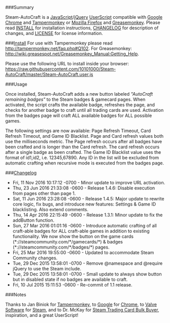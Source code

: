 ###Summary

Steam-AutoCraft is a [JavaScript](https://en.wikipedia.org/wiki/JavaScript)/[jQuery](https://jquery.com/) [UserScript](https://github.com/OpenUserJs/OpenUserJS.org/wiki/Userscript-Beginners-HOWTO) compatible with [Google Chrome](http://www.google.com/chrome/) and [Tampermonkey](https://tampermonkey.net/) or [Mozilla Firefox](https://www.mozilla.org/en-US/firefox/desktop/) and [Greasemonkey](https://addons.mozilla.org/en-US/firefox/addon/greasemonkey/). Please read [INSTALL](https://github.com/10101000/Steam-AutoCraft/blob/master/INSTALL) for installation instructions, [CHANGELOG](https://github.com/10101000/Steam-AutoCraft/blob/master/CHANGELOG) for description of changes, and [LICENSE](https://github.com/10101000/Steam-AutoCraft/blob/master/LICENSE) for license information.

###[Install](https://github.com/10101000/Steam-AutoCraft/blob/master/INSTALL)
For use with Tampermonkey please read http://tampermonkey.net/faq.php#Q102. For Greasemonkey: http://wiki.greasespot.net/Greasemonkey_Manual:Getting_Help.

Please use the following URL to install inside your browser: https://raw.githubusercontent.com/10101000/Steam-AutoCraft/master/Steam-AutoCraft.user.js

###Usage

Once installed, Steam-AutoCraft adds a new button labeled *"AutoCraft remaining badges"* to the Steam badges & gamecard pages. When activated, the script crafts the available badge, refreshes the page, and checks for another badge to craft until all trading cards are used. Activation from the badges page will craft ALL available badges for ALL possible games.

The following settings are now available: Page Refresh Timeout, Card Refresh Timeout, and Game ID Blacklist. Page and Card refresh values both use the milliseconds metric. The Page refresh occurs after all badges have been crafted and is longer than the Card refresh. The card refresh occurs after a single badge as been crafted. The Game ID Blacklist value uses the format of id1,id2, i.e. 12345,67890. Any ID in the list will be excluded from automatic crafting when recursive mode is executed from the badges page.

###[Changelog](https://github.com/10101000/Steam-AutoCraft/blob/master/CHANGELOG)
* Fri, 11 Nov 2016 10:17:12 -0700 - Minor update to improve URL activation.
* Thu, 23 Jun 2016 21:33:08 -0600 - Release 1.4.6: Disable execution from pages other than page 1.
* Sat, 11 Jun 2016 23:28:08 -0600 - Release 1.4.5: Major update to rewrite core logic, fix bugs, and introduce new features: Settings & Game ID blacklisting. Also extend comments.
* Thu, 14 Apr 2016 22:15:49 -0600 - Release 1.3.1: Minor update to fix the addButton function.
* Sun, 27 Mar 2016 01:01:16 -0600 - Introduce automatic crafting of all craft-able badges for ALL craft-able games in addition to existing functionality. We now show the button on the game cards (\*://steamcommunity.com/\*/gamecards/\*) & badges (\*://steamcommunity.com/\*/badges/\*) pages.
* Fri, 25 Mar 2016 19:55:00 -0600 - Updated to accommodate Steam Community changes.
* Tue, 29 Dec 2015 13:58:01 -0700 - Remove @namespace and @require jQuery to use the Steam include.
* Tue, 29 Dec 2015 13:58:01 -0700 - Small update to always show button but in disabled state if no badges are available to craft.
* Fri, 10 Jul 2015 15:11:53 -0600 - Re-commit of 1.1 release.




###Notes

Thanks to Jan Biniok for [Tampermonkey](https://tampermonkey.net/), to [Google](https://www.google.com/) for [Chrome](http://www.google.com/chrome/), to [Valve Software](http://www.valvesoftware.com/) for [Steam](http://store.steampowered.com/), and to Dr. McKay for [Steam Trading Card Bulk Buyer](https://bitbucket.org/Doctor_McKay/steam-trading-card-bulk-buyer), inspiration, and a great UserScript!
